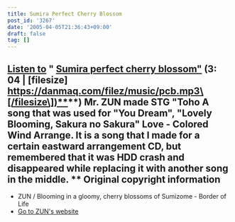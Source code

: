 ```yaml
---
title: Sumira Perfect Cherry Blossom
post_id: '3267'
date: '2005-04-05T21:36:43+09:00'
draft: false
tag: []
---
```


## [Listen to](/filez/music/pcb.mp3) " [Sumira perfect cherry blossom"](/filez/music/pcb.mp3) (3: 04 | \[filesize\] [https://danmaq.com/filez/music/pcb.mp3\[/filesize\])**](https://danmaq.com/filez/music/pcb.mp3[/filesize])**) Mr. ZUN made STG "Toho A song that was used for "You Dream", "Lovely Blooming, Sakura no Sakura" Love - Colored Wind Arrange. It is a song that I made for a certain eastward arrangement CD, but remembered that it was HDD crash and disappeared while replacing it with another song in the middle. ** Original copyright information

*   ZUN / Blooming in a gloomy, cherry blossoms of Sumizome - Border of Life
*   [Go to ZUN's website](http://www16.big.or.jp/%7Ezun/)